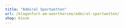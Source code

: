 ```yaml
---
title: "Admiral Sportwetten"
url: /klagenfurt-am-woerthersee/admiral-sportwetten/
shop: Kiosk
---
```

